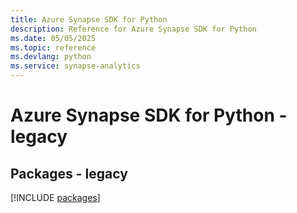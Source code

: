 ```yaml
---
title: Azure Synapse SDK for Python
description: Reference for Azure Synapse SDK for Python
ms.date: 05/05/2025
ms.topic: reference
ms.devlang: python
ms.service: synapse-analytics
---
```

# Azure Synapse SDK for Python - legacy
## Packages - legacy
[!INCLUDE [packages](synapse-index.md)]